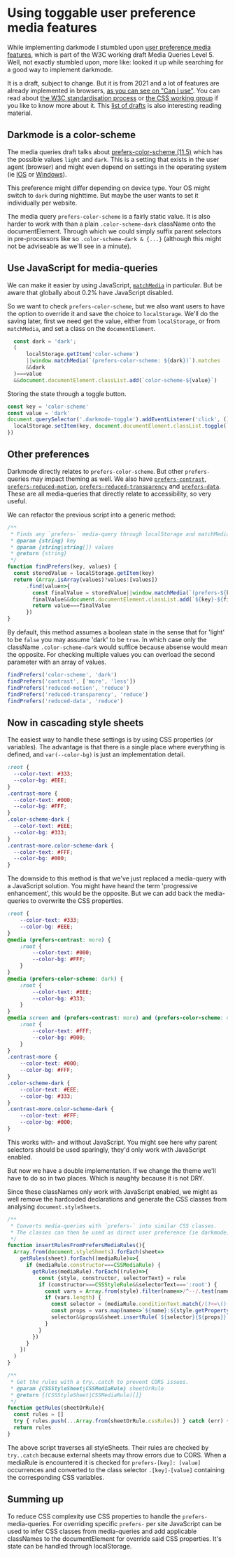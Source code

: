 <!--
  date: 2023-06-29
  modified: 2023-08-02
  slug: using-toggable-user-preference-media-features
  type: post
  header: christina-deravedisian-_ipepr0WJDA-unsplash.jpg
  headerColofon: photo by [Christina Deravedisian](https://unsplash.com/@christinadera)
  headerClassName: no-blur
  categories: code, CSS, JavaScript, accessibility
  tags: Angular, accounting, invoicing, Vue
  description: How to easily use prefers-media-queries and make them adjustable through user preferences.
-->

# Using toggable user preference media features

While implementing darkmode I stumbled upon [user preference media features](https://www.w3.org/TR/mediaqueries-5/#mf-user-preferences), which is part of the W3C working draft Media Queries Level 5. Well, not exactly stumbled upon, more like: looked it up while searching for a good way to implement darkmode.

It is a draft, subject to change. But it is from 2021 and a lot of features are already implemented in browsers, [as you can see on "Can I use"](https://caniuse.com/?search=prefers-). 
You can read about [the W3C standardisation process](https://www.w3.org/2004/02/Process-20040205/tr.html) or [the CSS working group](https://wiki.csswg.org/) if you like to know more about it. This [list of drafts](https://drafts.csswg.org/) is also interesting reading material.

## Darkmode is a color-scheme

The media queries draft talks about [prefers-color-scheme (11.5)](https://www.w3.org/TR/mediaqueries-5/#prefers-color-scheme) which has the possible values `light` and `dark`.
This is a setting that exists in the user agent (browser) and might even depend on settings in the operating system (ie [IOS](https://support.apple.com/guide/mac-help/use-a-light-or-dark-appearance-mchl52e1c2d2/mac) or [Windows](https://support.microsoft.com/en-us/office/use-color-and-contrast-for-accessibility-in-microsoft-365-bb11486d-fc7d-4cd9-b344-16e2bc2a2387#bmkm_windows11dark)).

This preference might differ depending on device type. Your OS might switch to `dark` during nighttime. But maybe the user wants to set it individually per website.

The media query `prefers-color-scheme` is a fairly static value. It is also harder to work with than a plain `.color-scheme-dark` className onto the documentElement. Through which we could simply suffix parent selectors in pre-processors like so `.color-scheme-dark & {...}` (although this might not be adviseable as we'll see in a minute).


## Use JavaScript for media-queries

We can make it easier by using JavaScript, [`matchMedia`](https://developer.mozilla.org/en-US/docs/Web/API/Window/matchMedia) in particular. But be aware that globally about 0.2% have JavaScript disabled.

So we want to check `prefers-color-scheme`, but we also want users to have the option to override it and save the choice to `localStorage`.
We'll do the saving later, first we need get the value, either from `localStorage`, or from `matchMedia`, and set a class on the `documentElement`.

```JavaScript
  const dark = 'dark';
  (
      localStorage.getItem('color-scheme')
      ||window.matchMedia(`(prefers-color-scheme: ${dark})`).matches
      &&dark
  )===value
  &&document.documentElement.classList.add(`color-scheme-${value}`)
```

Storing the state through a toggle button.

```JavaScript
const key = 'color-scheme'
const value = 'dark'
document.querySelector('.darkmode-toggle').addEventListener('click', ()=>{
  localStorage.setItem(key, document.documentElement.classList.toggle(`${key}-${value}`)?value:'light')
})
```


## Other preferences

Darkmode directly relates to `prefers-color-scheme`. But other `prefers-` queries may impact theming as well. We also have [`prefers-contrast`](https://www.w3.org/TR/mediaqueries-5/#prefers-contrast), [`prefers-reduced-motion`](https://www.w3.org/TR/mediaqueries-5/#prefers-reduced-motion), [`prefers-reduced-transparency`](https://www.w3.org/TR/mediaqueries-5/#prefers-reduced-transparency) and [`prefers-data`](https://www.w3.org/TR/mediaqueries-5/#prefers-reduced-data). These are all media-queries that directly relate to accessibility, so very useful.

We can refactor the previous script into a generic method:

```JavaScript
/**
 * Finds any `prefers-` media-query through localStorage and matchMedia and sets documentElement classNames accordingly
 * @param {string} key
 * @param {string|string[]} values
 * @return {string}
 */
function findPrefers(key, values) {
  const storedValue = localStorage.getItem(key)
  return (Array.isArray(values)?values:[values])
      .find(value=>{
        const finalValue = storedValue||window.matchMedia(`(prefers-${key}: ${value})`).matches&&value
        finalValue&&document.documentElement.classList.add(`${key}-${finalValue}`)
        return value===finalValue
      })
}
```

By default, this method assumes a boolean state in the sense that for 'light' to be `false` you may assume 'dark' to be `true`. In which case only the className `.color-scheme-dark` would suffice because absense would mean the opposite.
For checking multiple values you can overload the second parameter with an array of values.

```JavaScript
findPrefers('color-scheme', 'dark')
findPrefers('contrast', ['more', 'less'])
findPrefers('reduced-motion', 'reduce')
findPrefers('reduced-transparency', 'reduce')
findPrefers('reduced-data', 'reduce')
```

## Now in cascading style sheets

The easiest way to handle these settings is by using CSS properties (or variables). The advantage is that there is a single place where everything is defined, and `var(--color-bg)` is just an implementation detail.

```CSS
:root {
  --color-text: #333;
  --color-bg: #EEE;
}
.contrast-more {
  --color-text: #000;
  --color-bg: #FFF;
}
.color-scheme-dark {
  --color-text: #EEE;
  --color-bg: #333;
}
.contrast-more.color-scheme-dark {
  --color-text: #FFF;
  --color-bg: #000;
}
```

The downside to this method is that we've just replaced a media-query with a JavaScript solution. You might have heard the term 'progressive enhancement', this would be the opposite.
But we can add back the media-queries to overwrite the CSS properties.

```CSS
:root {
	--color-text: #333;
	--color-bg: #EEE;
}
@media (prefers-contrast: more) {
	:root {
		--color-text: #000;
		--color-bg: #FFF;
	}
}
@media (prefers-color-scheme: dark) {
	:root {
        --color-text: #EEE;
        --color-bg: #333;
	}
}
@media screen and (prefers-contrast: more) and (prefers-color-scheme: dark) {
	:root {
		--color-text: #FFF;
		--color-bg: #000;
	}
}
.contrast-more {
	--color-text: #000;
	--color-bg: #FFF;
}
.color-scheme-dark {
	--color-text: #EEE;
	--color-bg: #333;
}
.contrast-more.color-scheme-dark {
	--color-text: #FFF;
	--color-bg: #000;
}

```

This works with- and without JavaScript. You might see here why parent selectors should be used sparingly, they'd only work with JavaScript enabled.

But now we have a double implementation. If we change the theme we'll have to do so in two places. Which is naughty because it is not DRY.

Since these classNames only work with JavaScript enabled, we might as well remove the hardcoded declarations and generate the CSS classes from analysing `document.styleSheets`.

```JavaScript
/**
 * Converts media-queries with `prefers-` into similar CSS classes.
 * The classes can then be used as direct user preference (ie darkmode).
 */
function insertRulesFromPrefersMediaRules(){
  Array.from(document.styleSheets).forEach(sheet=>
    getRules(sheet).forEach((mediaRule)=>{
      if (mediaRule.constructor===CSSMediaRule) {
        getRules(mediaRule).forEach((rule)=>{
          const {style, constructor, selectorText} = rule
          if (constructor===CSSStyleRule&&selectorText===':root') {
            const vars = Array.from(style).filter(name=>/^--/.test(name))
            if (vars.length) {
              const selector = (mediaRule.conditionText.match(/(?<=\()(prefers-[^)]*)/g)||[]).map(s=>'.'+s.replace(/\:\s/,'-').substring(8)).join('')
              const props = vars.map(name=>`${name}:${style.getPropertyValue(name).trim()};`).join('')
              selector&&props&&sheet.insertRule(`${selector}{${props}}`, sheet.cssRules.length)
            }
          }
        })
      }
    })
  )
}

/**
 * Get the rules with a try..catch to prevent CORS issues.
 * @param {CSSStyleSheet|CSSMediaRule} sheetOrRule
 * @return {(CSSStyleSheet|CSSMediaRule)[]}
 */
function getRules(sheetOrRule){
  const rules = []
  try { rules.push(...Array.from(sheetOrRule.cssRules)) } catch (err) {}
  return rules
}

```

The above script traverses all styleSheets. Their rules are checked by `try..catch` because external sheets may throw errors due to CORS. When a mediaRule is encountered it is checked for `prefers-[key]: [value]` occurrences and converted to the class selector `.[key]-[value]` containing the corresponding CSS variables.

## Summing up

To reduce CSS complexity use CSS properties to handle the `prefers-` media-queries.
For overriding specific `prefers-` per site JavaScript can be used to infer CSS classes from media-queries and add applicable classNames to the documentElement for override said CSS properties. It's state can be handled through localStorage.

